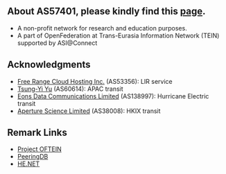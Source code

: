 ## About AS57401, please kindly find this [page](https://oftein.pwtsai.im).
* A non-profit network for research and education purposes.
* A part of OpenFederation at Trans-Eurasia Information Network (TEIN) supported by ASI@Connect

## Acknowledgments
* [Free Range Cloud Hosting Inc.](https://freerangecloud.com/) (AS53356): LIR service
* [Tsung-Yi Yu](https://network.steveyi.net/) (AS60614): APAC transit
* [Eons Data Communications Limited](#) (AS138997): Hurricane Electric transit
* [Aperture Science Limited](https://apernet.io/) (AS38008): HKIX transit

## Remark Links
* [Project OFTEIN](https://github.com/OFTEIN-NET)
* [PeeringDB](https://www.peeringdb.com/asn/57401/)  
* [HE.NET](https://bgp.he.net/AS57401)  
